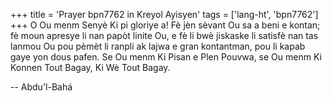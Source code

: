 +++
title = 'Prayer bpn7762 in Kreyol Ayisyen'
tags = ['lang-ht', 'bpn7762']
+++
O Ou menm Senyè Ki pi gloriye a! Fè jèn sèvant Ou sa a beni e kontan; fè moun apresye li nan papòt linite Ou, e fè li bwè jiskaske li satisfè nan tas lanmou Ou pou pèmèt li ranpli ak lajwa e gran kontantman, pou li kapab gaye yon dous pafen. Se Ou menm Ki Pisan e Plen Pouvwa, se Ou menm Ki Konnen Tout Bagay, Ki Wè Tout Bagay.

-- Abdu'l-Bahá
